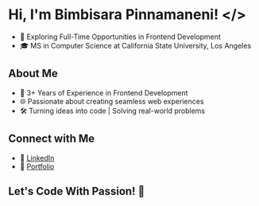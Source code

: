 # Hi, I'm Bimbisara Pinnamaneni! </>

- 💼 Exploring Full-Time Opportunities in Frontend Development
- 🎓 MS in Computer Science at California State University, Los Angeles

## About Me

- 🚀 3+ Years of Experience in Frontend Development
- 🌐 Passionate about creating seamless web experiences
- 🛠️ Turning ideas into code | Solving real-world problems

## Connect with Me

- 🔗 [LinkedIn](https://www.linkedin.com/in/bimbisara13/)
- 🔗 [Portfolio](https://bimbisara.dev)

## Let's Code With Passion! 🚀
